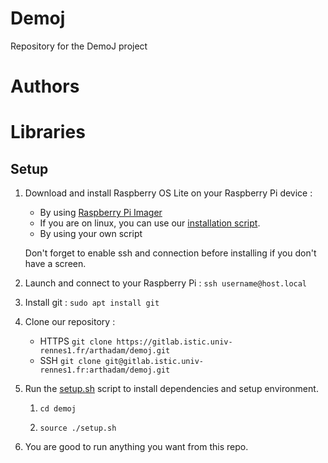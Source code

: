 # Demoj

Repository for the DemoJ project

# Authors

# Libraries

## Setup

1. Download and install Raspberry OS Lite on your Raspberry Pi device :
    - By using [Raspberry Pi Imager](https://www.raspberrypi.com/software/) 
    - If you are on linux, you can use our [installation script](/install_script/raspi_os_install.sh).
    - By using your own script

    Don't forget to enable ssh and connection before installing if you don't have a screen.

2. Launch and connect to your Raspberry Pi : ```ssh username@host.local```

3. Install git : ```sudo apt install git```

4. Clone our repository :  
    - HTTPS ```git clone https://gitlab.istic.univ-rennes1.fr/arthadam/demoj.git```
    - SSH ```git clone git@gitlab.istic.univ-rennes1.fr:arthadam/demoj.git```

5. Run the [setup.sh](/setup.sh) script to install dependencies and setup environment. 
    1. ```cd demoj``` 


    2. ```source ./setup.sh```

6. You are good to run anything you want from this repo.
